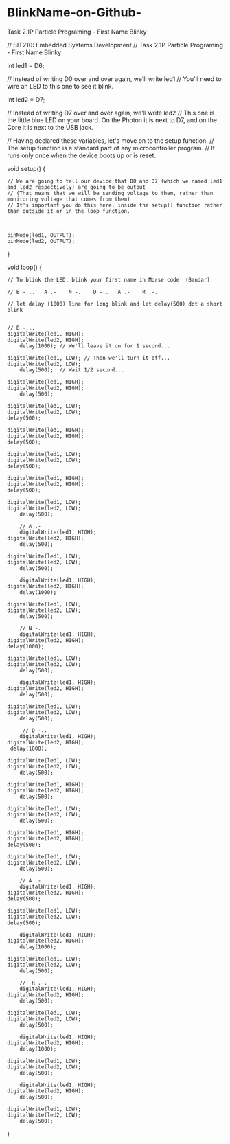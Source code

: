 # BlinkName-on-Github-
Task 2.1P Particle Programing - First Name Blinky

// SIT210: Embedded Systems Development
// Task 2.1P Particle Programing - First Name Blinky


int led1 = D6; 

// Instead of writing D0 over and over again, we'll write led1
// You'll need to wire an LED to this one to see it blink.

int led2 = D7; 

// Instead of writing D7 over and over again, we'll write led2
// This one is the little blue LED on your board. On the Photon it is next to D7, and on the Core it is next to the USB jack.

// Having declared these variables, let's move on to the setup function.
// The setup function is a standard part of any microcontroller program.
// It runs only once when the device boots up or is reset.



void setup() {

	// We are going to tell our device that D0 and D7 (which we named led1 and led2 respectively) are going to be output
	// (That means that we will be sending voltage to them, rather than monitoring voltage that comes from them)
	// It's important you do this here, inside the setup() function rather than outside it or in the loop function.



	pinMode(led1, OUTPUT);
	pinMode(led2, OUTPUT);   


}

 
void loop() {



	// To blink the LED, blink your first name in Morse code  (Bandar)
	
	// B -...   A .-    N -.    D -..   A .-    R .-.
	
	// let delay (1000) line for long blink and let delay(500) dot a short blink
	
	
	// B -... 
	digitalWrite(led1, HIGH);
	digitalWrite(led2, HIGH);
    	delay(1000); // We'll leave it on for 1 second...
    
	digitalWrite(led1, LOW); // Then we'll turn it off...
	digitalWrite(led2, LOW);
    	delay(500);  // Wait 1/2 second...
	
   	digitalWrite(led1, HIGH);
	digitalWrite(led2, HIGH);
    	delay(500);
   
	digitalWrite(led1, LOW);
	digitalWrite(led2, LOW);
   	delay(500);
    
   	digitalWrite(led1, HIGH);
	digitalWrite(led2, HIGH);
  	delay(500);
   
	digitalWrite(led1, LOW);
	digitalWrite(led2, LOW);
   	delay(500);
    
  	digitalWrite(led1, HIGH);
	digitalWrite(led2, HIGH);
 	delay(500);
   
	digitalWrite(led1, LOW);
	digitalWrite(led2, LOW);
        delay(500);
    
        // A .-
        digitalWrite(led1, HIGH);
	digitalWrite(led2, HIGH);
        delay(500);
   
	digitalWrite(led1, LOW);
	digitalWrite(led2, LOW);
        delay(500);
    
        digitalWrite(led1, HIGH);
	digitalWrite(led2, HIGH);
        delay(1000); 
    
	digitalWrite(led1, LOW); 
	digitalWrite(led2, LOW);
        delay(500);  
    
    	// N -.
    	digitalWrite(led1, HIGH);
	digitalWrite(led2, HIGH);
   	delay(1000);
   
	digitalWrite(led1, LOW);
	digitalWrite(led2, LOW);
    	delay(500);
    
    	digitalWrite(led1, HIGH);
	digitalWrite(led2, HIGH);
    	delay(500); 
    
	digitalWrite(led1, LOW); 
	digitalWrite(led2, LOW);
    	delay(500);  
    
    	 // D -..   
    	digitalWrite(led1, HIGH);
	digitalWrite(led2, HIGH);
   	 delay(1000);
   
	digitalWrite(led1, LOW);
	digitalWrite(led2, LOW);
    	delay(500);
   	 
   	digitalWrite(led1, HIGH);
	digitalWrite(led2, HIGH);
    	delay(500); 
    
	digitalWrite(led1, LOW); 
	digitalWrite(led2, LOW);
    	delay(500);  
    
   	digitalWrite(led1, HIGH);
	digitalWrite(led2, HIGH);
   	delay(500); 
    
	digitalWrite(led1, LOW); 
	digitalWrite(led2, LOW);
    	delay(500);
    
    	// A .-   
    	digitalWrite(led1, HIGH);
	digitalWrite(led2, HIGH);
   	delay(500);
   
	digitalWrite(led1, LOW);
	digitalWrite(led2, LOW);
   	delay(500);
    
    	digitalWrite(led1, HIGH);
	digitalWrite(led2, HIGH);
    	delay(1000); 
    
	digitalWrite(led1, LOW); 
	digitalWrite(led2, LOW);
    	delay(500); 
    
    	//  R .-.
    	digitalWrite(led1, HIGH);
	digitalWrite(led2, HIGH);
    	delay(500);
   
	digitalWrite(led1, LOW);
	digitalWrite(led2, LOW);
    	delay(500);
    
    	digitalWrite(led1, HIGH);
	digitalWrite(led2, HIGH);
    	delay(1000);
   
	digitalWrite(led1, LOW);
	digitalWrite(led2, LOW);
    	delay(500);
    
    	digitalWrite(led1, HIGH);
	digitalWrite(led2, HIGH);
    	delay(500);
   
	digitalWrite(led1, LOW);
	digitalWrite(led2, LOW);
    	delay(500);
    
    
}
